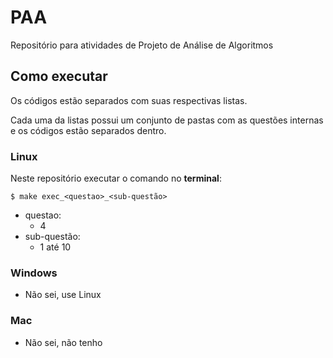 # PAA

Repositório para atividades de Projeto de Análise de Algoritmos

## Como executar

Os códigos estão separados com suas respectivas listas.

Cada uma da listas possui um conjunto de pastas com as questões internas e os códigos estão separados dentro.

### Linux
Neste repositório executar o comando no **terminal**:
```
$ make exec_<questao>_<sub-questão>
```
- questao:
    - 4
- sub-questão:
    - 1 até 10
### Windows
- Não sei, use Linux

### Mac
- Não sei, não tenho